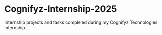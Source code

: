 # Cognifyz-Internship-2025
Internship projects and tasks completed during my Cognifyz Technologies internship.
